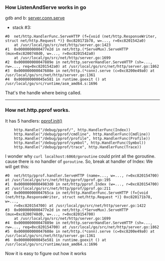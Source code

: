 ### How ListenAndServe works in go

gdb and b: [server.conn.serve](https://github.com/golang/go/blob/release-branch.go1.5/src/net/http/server.go#L1361)

+ stack #3:

```
#0  net/http.HandlerFunc.ServeHTTP (f={void (net/http.ResponseWriter, struct net/http.Request *)} 0xc820171b78, w=..., r=0xc8201542a0)
    at /usr/local/go/src/net/http/server.go:1423
#1  0x0000000000477e2d in net/http.(*ServeMux).ServeHTTP (mux=0xc8200748d0, w=..., r=0xc8201542a0)
    at /usr/local/go/src/net/http/server.go:1699
#2  0x000000000047889e in net/http.serverHandler.ServeHTTP (sh=..., rw=..., req=0xc8201542a0) at /usr/local/go/src/net/http/server.go:1862
#3  0x000000000047608e in net/http.(*conn).serve (c=0xc8200e49a0) at /usr/local/go/src/net/http/server.go:1361
#4  0x000000000045e581 in runtime.goexit () at /usr/local/go/src/runtime/asm_amd64.s:1696

```

That's the handle where being called.

---
### How net.http.pprof works.
It has 5 handlers:
[pprof.init()](https://github.com/golang/go/blob/release-branch.go1.5/src/net/http/pprof/pprof.go#L68-L72)

```
	http.Handle("/debug/pprof/", http.HandlerFunc(Index))
	http.Handle("/debug/pprof/cmdline", http.HandlerFunc(Cmdline))
	http.Handle("/debug/pprof/profile", http.HandlerFunc(Profile))
	http.Handle("/debug/pprof/symbol", http.HandlerFunc(Symbol))
	http.Handle("/debug/pprof/trace", http.HandlerFunc(Trace))
```

I wonder why ```curl localhost:6060/goroutine``` could print all the goroutine. cause there is no handler of ```goroutine```. So, break at handler of Index:
We will get this:

```
#0  net/http/pprof.handler.ServeHTTP (name=..., w=..., r=0xc820154700) at /usr/local/go/src/net/http/pprof/pprof.go:195
#1  0x00000000004983d0 in net/http/pprof.Index (w=..., r=0xc820154700) at /usr/local/go/src/net/http/pprof/pprof.go:211
#2  0x00000000004765ca in net/http.HandlerFunc.ServeHTTP (f={void (net/http.ResponseWriter, struct net/http.Request *)} 0xc820171b78, w=..., 
    r=0xc820154700) at /usr/local/go/src/net/http/server.go:1422
#3  0x0000000000477e2d in net/http.(*ServeMux).ServeHTTP (mux=0xc8200748d0, w=..., r=0xc820154700)
    at /usr/local/go/src/net/http/server.go:1699
#4  0x000000000047889e in net/http.serverHandler.ServeHTTP (sh=..., rw=..., req=0xc820154700) at /usr/local/go/src/net/http/server.go:1862
#5  0x000000000047608e in net/http.(*conn).serve (c=0xc8200e49a0) at /usr/local/go/src/net/http/server.go:1361
#6  0x000000000045e581 in runtime.goexit () at /usr/local/go/src/runtime/asm_amd64.s:1696

```
Now it is easy to figure out how it works
